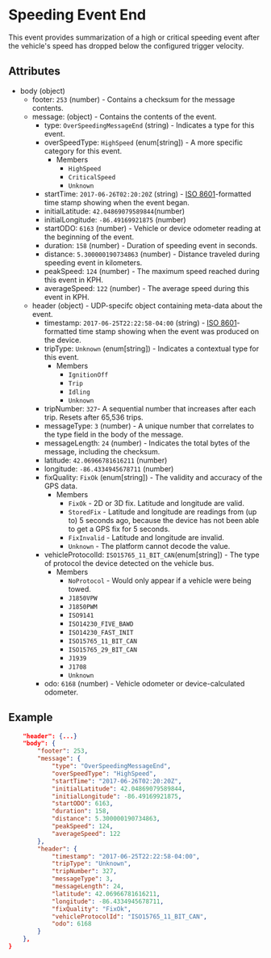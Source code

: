 # Speeding Event End
This event provides summarization of a high or critical speeding event after the vehicle's speed has dropped below the configured trigger velocity.

## Attributes

- body (object)
  - footer: `253` (number) - Contains a checksum for the message contents.
  - message: (object) - Contains the contents of the event.
    - type: `OverSpeedingMessageEnd` (string) - Indicates a type for this event.
    - overSpeedType: `HighSpeed` (enum[string]) - A more specific category for this event.
      - Members
        - `HighSpeed`
        - `CriticalSpeed`
        - `Unknown`
    - startTime: `2017-06-26T02:20:20Z` (string) - [ISO 8601](https://en.wikipedia.org/wiki/ISO_8601)-formatted time stamp showing when the event began.
    - initialLatitude: `42.04869079589844`(number)
    - initialLongitude: `-86.49169921875` (number)
    - startODO: `6163` (number) - Vehicle or device odometer reading at the beginning of the event.
    - duration: `158` (number) - Duration of speeding event in seconds.
    - distance: `5.300000190734863` (number) - Distance traveled during speeding event in kilometers.
    - peakSpeed: `124` (number) - The maximum speed reached during this event in KPH.
    - averageSpeed: `122` (number) - The average speed during this event in KPH.
  - header (object) - UDP-specifc object containing meta-data about the event.
    - timestamp: `2017-06-25T22:22:58-04:00` (string) - [ISO 8601](https://en.wikipedia.org/wiki/ISO_8601)-formatted time stamp showing when the event was produced on the device.
    - tripType: `Unknown` (enum[string]) - Indicates a contextual type for this event.
      - Members
        - `IgnitionOff`
        - `Trip`
        - `Idling`
        - `Unknown`
    - tripNumber: `327`- A sequential number that increases after each trip. Resets after 65,536 trips.
    - messageType: `3` (number) - A unique number that correlates to the type field in the body of the message.
    - messageLength: `24` (number) - Indicates the total bytes of the message, including the checksum.
    - latitude: `42.06966781616211` (number)
    - longitude: `-86.4334945678711` (number)
    - fixQuality: `FixOk` (enum[string]) - The validity and accuracy of the GPS data.
      - Members
        - `FixOk` - 2D or 3D fix. Latitude and longitude are valid.
        - `StoredFix` - Latitude and longitude are readings from (up to) 5 seconds ago, because the device has not been able to get a GPS fix for 5 seconds.
        - `FixInvalid` - Latitude and longitude are invalid.
        - `Unknown` - The platform cannot decode the value.
    - vehicleProtocolId: `ISO15765_11_BIT_CAN`(enum[string]) - The type of protocol the device detected on the vehicle bus.
      - Members
        - `NoProtocol` - Would only appear if a vehicle were being towed. 
        - `J1850VPW`
        - `J1850PWM`
        - `ISO9141`
        - `ISO14230_FIVE_BAWD`
        - `ISO14230_FAST_INIT`
        - `ISO15765_11_BIT_CAN`
        - `ISO15765_29_BIT_CAN`
        - `J1939`
        - `J1708`
        - `Unknown`
    - odo: `6168` (number) - Vehicle odometer or device-calculated odometer.

## Example

```json
    "header": {...}
    "body": {
        "footer": 253,
        "message": {
            "type": "OverSpeedingMessageEnd",
            "overSpeedType": "HighSpeed",
            "startTime": "2017-06-26T02:20:20Z",
            "initialLatitude": 42.04869079589844,
            "initialLongitude": -86.49169921875,
            "startODO": 6163,
            "duration": 158,
            "distance": 5.300000190734863,
            "peakSpeed": 124,
            "averageSpeed": 122
        },
        "header": {
            "timestamp": "2017-06-25T22:22:58-04:00",
            "tripType": "Unknown",
            "tripNumber": 327,
            "messageType": 3,
            "messageLength": 24,
            "latitude": 42.06966781616211,
            "longitude": -86.4334945678711,
            "fixQuality": "FixOk",
            "vehicleProtocolId": "ISO15765_11_BIT_CAN",
            "odo": 6168
        }
    },
}
```
